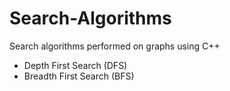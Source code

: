 # Search-Algorithms
Search algorithms performed on graphs using C++

- Depth First Search (DFS)
- Breadth First Search (BFS)
